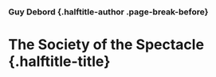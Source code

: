### Guy Debord {.halftitle-author .page-break-before}

# The Society of the Spectacle {.halftitle-title}

<div class="page-break-after"></div>
